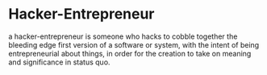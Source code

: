 # Hacker-Entrepreneur

a hacker-entrepreneur is someone who hacks to cobble together the bleeding edge first version of a software or system, with the intent of being entrepreneurial about things, in order for the creation to take on meaning and significance in status quo. 
